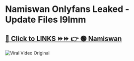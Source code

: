 
 # Namiswan Onlyfans Leaked - Update Files l9lmm

## <h2><a href="https://clipsfans.com/Namiswan&ref=git">🔗 Click to LINKS ⏩⏩ 👉 🟢 Namiswan </a></h2>

<a href="https://clipsfans.com/Namiswan&ref=git" rel="nofollow" data-target="animated-image.originalLink"><img src="https://i.ibb.co.com/xMMVF88/686577567.gif" alt="Viral Video Original" style="max-width: 100%; display: inline-block;" data-target="animated-image.originalImage"></a>

